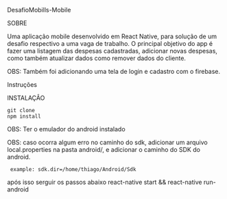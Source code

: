 
DesafioMobills-Mobile

SOBRE

Uma aplicação mobile desenvolvido em React Native, para solução de um desafio respectivo a uma vaga de 
trabalho. O principal objetivo do app é fazer uma listagem das despesas cadastradas, adicionar novas despesas,
como também atualizar dados como remover dados do cliente. 

OBS: Também foi adicionando uma tela de login e cadastro
com o firebase.

Instruções

INSTALAÇÂO


    git clone
    npm install

OBS: Ter o emulador do android instalado

OBS: caso ocorra algum erro no caminho do sdk, adicionar um arquivo local.properties na pasta android/, 
e adicionar o caminho do SDK do android.

     example: sdk.dir=/home/thiago/Android/Sdk

após isso serguir os passos abaixo
    react-native start && react-native run-android

